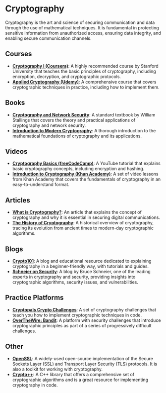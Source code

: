 # Cryptography
Cryptography is the art and science of securing communication and data through the use of mathematical techniques. It is fundamental in protecting sensitive information from unauthorized access, ensuring data integrity, and enabling secure communication channels.

## Courses
- **[Cryptography I (Coursera)](https://www.coursera.org/learn/crypto)**: A highly recommended course by Stanford University that teaches the basic principles of cryptography, including encryption, decryption, and cryptographic protocols.
- **[Applied Cryptography (Udemy)](https://www.udemy.com/course/applied-cryptography/)**: A comprehensive course that covers cryptographic techniques in practice, including how to implement them.

## Books
- **[Cryptography and Network Security](https://www.amazon.com/Cryptography-Network-Security-Principles-Applications/dp/0134444280)**: A standard textbook by William Stallings that covers the theory and practical applications of cryptography and network security.
- **[Introduction to Modern Cryptography](https://www.amazon.com/Introduction-Modern-Cryptography-Principles-Applications/dp/0262042534)**: A thorough introduction to the mathematical foundations of cryptography and its applications.

## Videos
- **[Cryptography Basics (freeCodeCamp)](https://www.youtube.com/watch?v=cpkYw2X5tbw)**: A YouTube tutorial that explains basic cryptography concepts, including encryption and hashing.
- **[Introduction to Cryptography (Khan Academy)](https://www.khanacademy.org/computing/computer-science/cryptography)**: A set of video lessons from Khan Academy that covers the fundamentals of cryptography in an easy-to-understand format.

## Articles
- **[What is Cryptography?](https://www.techradar.com/news/what-is-cryptography-and-why-do-we-need-it)**: An article that explains the concept of cryptography and why it is essential in securing digital communications.
- **[The History of Cryptography](https://www.wired.com/2010/12/cryptography/)**: A historical overview of cryptography, tracing its evolution from ancient times to modern-day cryptographic algorithms.

## Blogs
- **[Crypto101](https://crypto101.io/)**: A blog and educational resource dedicated to explaining cryptography in a beginner-friendly way, with tutorials and guides.
- **[Schneier on Security](https://www.schneier.com/)**: A blog by Bruce Schneier, one of the leading experts in cryptography and security, providing insights into cryptographic algorithms, security issues, and vulnerabilities.

## Practice Platforms
- **[Cryptopals Crypto Challenges](https://cryptopals.com/)**: A set of cryptography challenges that teach you how to implement cryptographic techniques in code.
- **[OverTheWire: Bandit](https://overthewire.org/wargames/bandit/)**: A platform with security challenges that introduce cryptographic principles as part of a series of progressively difficult challenges.

## Other
- **[OpenSSL](https://www.openssl.org/)**: A widely-used open-source implementation of the Secure Sockets Layer (SSL) and Transport Layer Security (TLS) protocols. It is also a toolkit for working with cryptography.
- **[Crypto++](https://www.cryptopp.com/)**: A C++ library that offers a comprehensive set of cryptographic algorithms and is a great resource for implementing cryptography in code.
